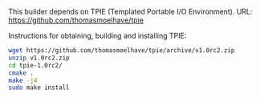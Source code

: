 This builder depends on TPIE (Templated Portable I/O Environment).
URL: https://github.com/thomasmoelhave/tpie

Instructions for obtaining, building and installing TPIE:

```bash
wget https://github.com/thomasmoelhave/tpie/archive/v1.0rc2.zip
unzip v1.0rc2.zip
cd tpie-1.0rc2/
cmake .
make -j4
sudo make install
```